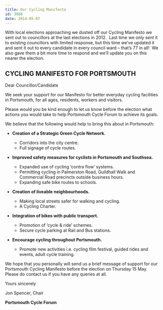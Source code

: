 ```yaml
---
title: Our Cycling Manifesto
id: 3988
date: 2014-05-07
---
```


With local elections approaching we dusted off our Cycling Manifesto we sent out to councillors at the last elections in 2012.  Last time we only sent it to existing councillors with limited response, but this time we’ve updated it and sent it out to every candidate in every council ward – that’s 77 in all!  We also gave them a bit more time to respond and we’ll update you on this nearer the election.

## CYCLING MANIFESTO FOR PORTSMOUTH

Dear Councillor/Candidate

We seek your support for our Manifesto for better everyday cycling facilities in Portsmouth, for all ages, residents, workers and visitors.

Please would you be kind enough to let us know before the election what actions you would take to help Portsmouth Cycle Forum to achieve its goals.

We believe that the following would help to bring this about in Portsmouth:

*   **Creation of a Strategic Green Cycle Network.**

    *   Corridors into the city centre.
    *   Full signage of cycle routes.

*   **Improved safety measures for cyclists in Portsmouth and Southsea.**

    *   Expanded use of cycling ‘contra flow’ systems.
    *   Permitting cycling in Palmerston Road, Guildhall Walk and Commercial Road precincts outside business hours.
    *   Expanding safe bike routes to schools.

*   **Creation of liveable neighbourhoods.**

    *   Making local streets safer for walking and cycling.
    *   A Cycling Charter.

*   **Integration of bikes with public transport.**

    *   Promotion of ‘cycle & ride’ schemes.
    *   Secure cycle parking at Rail and Bus stations.

*   **Encourage cycling throughout Portsmouth.**

    *   Promote new activities i.e. cycling film festival, guided rides and events, adult cycle training.

We hope that you personally will send us a brief message of support for our Portsmouth Cycling Manifesto before the election on Thursday 15 May. Please do contact us if you have any queries at all.

Yours sincerely

Jon Spencer, Chair

**Portsmouth Cycle Forum**
